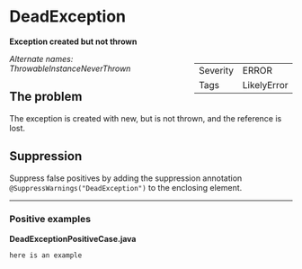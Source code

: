 <!--
*** AUTO-GENERATED, DO NOT MODIFY ***
To make changes, edit the @BugPattern annotation or the explanation in docs/bugpattern.
-->

# DeadException

__Exception created but not thrown__

<div style="float:right;"><table id="metadata">
<tr><td>Severity</td><td>ERROR</td></tr>
<tr><td>Tags</td><td>LikelyError</td></tr>
</table></div>

_Alternate names: ThrowableInstanceNeverThrown_

## The problem
The exception is created with new, but is not thrown, and the reference is lost.

## Suppression
Suppress false positives by adding the suppression annotation `@SuppressWarnings("DeadException")` to the enclosing element.

----------

### Positive examples
__DeadExceptionPositiveCase.java__

```java
here is an example
```

